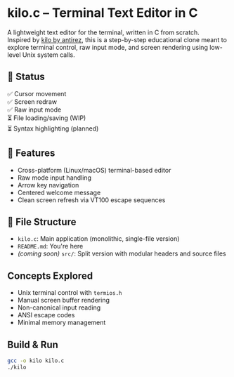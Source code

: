 # kilo.c – Terminal Text Editor in C

A lightweight text editor for the terminal, written in C from scratch.  
Inspired by [kilo by antirez](https://viewsourcecode.org/snaptoken/kilo/), this is a step-by-step educational clone meant to explore terminal control, raw input mode, and screen rendering using low-level Unix system calls.

## 🚧 Status

✅ Cursor movement  
✅ Screen redraw  
✅ Raw input mode  
⏳ File loading/saving (WIP)  
⏳ Syntax highlighting (planned)

## 🔧 Features

- Cross-platform (Linux/macOS) terminal-based editor
- Raw mode input handling
- Arrow key navigation
- Centered welcome message
- Clean screen refresh via VT100 escape sequences

## 📁 File Structure

- `kilo.c`: Main application (monolithic, single-file version)
- `README.md`: You're here
- _(coming soon)_ `src/`: Split version with modular headers and source files

## Concepts Explored

- Unix terminal control with `termios.h`
- Manual screen buffer rendering
- Non-canonical input reading
- ANSI escape codes
- Minimal memory management

## Build & Run

```bash
gcc -o kilo kilo.c
./kilo
```
